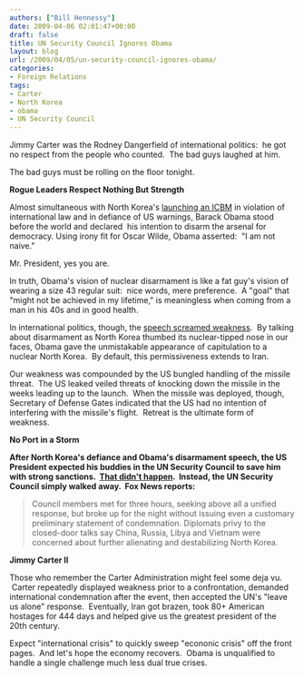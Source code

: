 ```yaml
---
authors: ["Bill Hennessy"]
date: 2009-04-06 02:01:47+00:00
draft: false
title: UN Security Council Ignores Obama
layout: blog
url: /2009/04/05/un-security-council-ignores-obama/
categories:
- Foreign Relations
tags:
- Carter
- North Korea
- obama
- UN Security Council
---
```


Jimmy Carter was the Rodney Dangerfield of international politics:  he got no respect from the people who counted.  The bad guys laughed at him.  

The bad guys must be rolling on the floor tonight.

**Rogue Leaders Respect Nothing But Strength**

Almost simultaneous with North Korea's [launching an ICBM](https://michellemalkin.com/2009/04/05/and-now-for-the-ineffectual-protestations-from-the-world/) in violation of international law and in defiance of US warnings, Barack Obama stood before the world and declared  his intention to disarm the arsenal for democracy. Using irony fit for Oscar Wilde, Obama asserted:  "I am not naive." 

Mr. President, yes you are.

In truth, Obama's vision of nuclear disarmament is like a fat guy's vision of wearing a size 43 regular suit:  nice words, mere preference.  A "goal" that "might not be achieved in my lifetime," is meaningless when coming from a man in his 40s and in good health.   

In international politics, though, the [speech screamed weakness](https://www.foxnews.com/politics/2009/04/05/obama-pledges-lead-world-nuclear-free-future/).  By talking about disarmament as North Korea thumbed its nuclear-tipped nose in our faces, Obama gave the unmistakable appearance of capitulation to a nuclear North Korea.  By default, this permissiveness extends to Iran.  

Our weakness was compounded by the US bungled handling of the missile threat.  The US leaked veiled threats of knocking down the missile in the weeks leading up to the launch.  When the missile was deployed, though, Secretary of Defense Gates indicated that the US had no intention of interfering with the missile's flight.  Retreat is the ultimate form of weakness.

**No Port in a Storm**

**After North Korea's defiance and Obama's disarmament speech, the US President expected his buddies in the UN Security Council to save him with strong sanctions.  [That didn't happen](https://www.foxnews.com/politics/first100days/2009/04/05/obama-urges-action-decision-meeting-n-korea-launch/).  Instead, the UN Security Council simply walked away.  Fox News reports:**


> 

> 
> Council members met for three hours, seeking above all a unified response, but broke up for the night without issuing even a customary preliminary statement of condemnation. Diplomats privy to the closed-door talks say China, Russia, Libya and Vietnam were concerned about further alienating and destabilizing North Korea.
> 
> 





**Jimmy Carter II**







Those who remember the Carter Administration might feel some deja vu.  Carter repeatedly displayed weakness prior to a confrontation, demanded international condemnation after the event, then accepted the UN's "leave us alone" response.  Eventually, Iran got brazen, took 80+ American hostages for 444 days and helped give us the greatest president of the 20th century.







Expect "international crisis" to quickly sweep "econonic crisis" off the front pages.  And let's hope the economy recovers.  Obama is unqualified to handle a single challenge much less dual true crises.  
